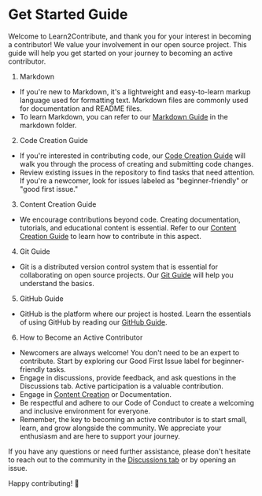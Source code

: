 # Get Started Guide
Welcome to Learn2Contribute, and thank you for your interest in becoming a contributor! We value your involvement in our open source project. This guide will help you get started on your journey to becoming an active contributor.

1. Markdown
- If you're new to Markdown, it's a lightweight and easy-to-learn markup language used for formatting text. Markdown files are commonly used for documentation and README files.
- To learn Markdown, you can refer to our [Markdown Guide](/documentation/markdown.md) in the markdown folder.
2. Code Creation Guide
- If you're interested in contributing code, our [Code Creation Guide](/documentation/code-contribution.md) will walk you through the process of creating and submitting code changes.
- Review existing issues in the repository to find tasks that need attention. If you're a newcomer, look for issues labeled as "beginner-friendly" or "good first issue."
3. Content Creation Guide
- We encourage contributions beyond code. Creating documentation, tutorials, and educational content is essential. Refer to our [Content Creation Guide](/documentation/content-contribution.md) to learn how to contribute in this aspect.
4. Git Guide
- Git is a distributed version control system that is essential for collaborating on open source projects. Our [Git Guide](/version-control/git.md) will help you understand the basics.
5. GitHub Guide
- GitHub is the platform where our project is hosted. Learn the essentials of using GitHub by reading our [GitHub Guide](/collaboration/github.md).
6. How to Become an Active Contributor
- Newcomers are always welcome! You don't need to be an expert to contribute. Start by exploring our Good First Issue label for beginner-friendly tasks.
- Engage in discussions, provide feedback, and ask questions in the Discussions tab. Active participation is a valuable contribution.
- Engage in [Content Creation](new_contributors.md) or Documentation.
- Be respectful and adhere to our Code of Conduct to create a welcoming and inclusive environment for everyone.
- Remember, the key to becoming an active contributor is to start small, learn, and grow alongside the community. We appreciate your enthusiasm and are here to support your journey.

If you have any questions or need further assistance, please don't hesitate to reach out to the community in the [Discussions tab](https://github.com/rishikeshsamant/Learn2Contribute/discussions) or by opening an issue.

Happy contributing! 🚀





